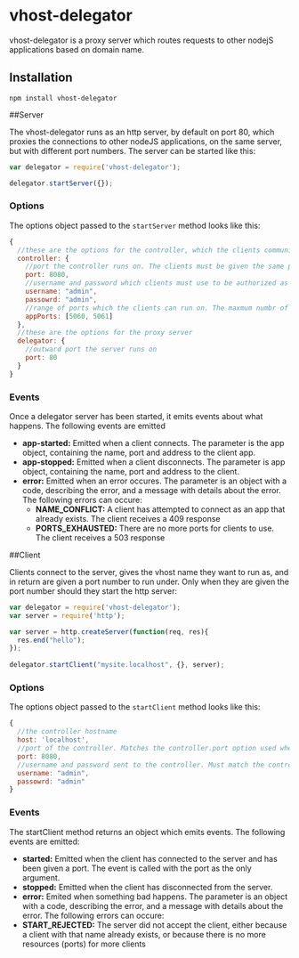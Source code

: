 # vhost-delegator

vhost-delegator is a proxy server which routes requests to other nodejS applications based on domain name.

## Installation

```
npm install vhost-delegator
```

##Server

The vhost-delegator runs as an http server, by default on port 80, which proxies the connections to other nodeJS applications, on the same server, but with different port numbers. 
The server can be started like this:

```js
var delegator = require('vhost-delegator');

delegator.startServer({});
```

### Options

The options object passed to the `startServer` method looks like this:

```js
{
  //these are the options for the controller, which the clients communicate with
  controller: {
    //port the controller runs on. The clients must be given the same port when they start
    port: 8080,
    //username and password which clients must use to be authorized as apps. 
    username: "admin",
    passowrd: "admin",
    //range of ports which the clients can run on. The maxmum numbr of simultanious clients is determined by the size of this list
    appPorts: [5060, 5061]
  },
  //these are the options for the proxy server
  delegator: {
    //outward port the server runs on
    port: 80
  }
}
```

### Events

Once a delegator server has been started, it emits events about what happens. The following events are emitted

 - **app-started:** Emitted when a client connects. The parameter is the app object, containing the name, port and address to the client app.
 - **app-stopped:** Emitted when a client disconnects. The parameter is app object, containing the name, port and address to the client.
 - **error:** Emitted when an error occures. The parameter is an object with a code, describing the error, and a message with details about the error. The following errors can occure:
   - **NAME_CONFLICT:** A client has attempted to connect as an app that already exists. The client receives a 409 response
   - **PORTS_EXHAUSTED:** There are no more ports for clients to use. The client receives a 503 response
 
##Client
 
Clients connect to the server, gives the vhost name they want to run as, and in return are given a port number to run under. Only when they are given the port number should they start the 
http server:
 
```js
var delegator = require('vhost-delegator');
var server = require('http');

var server = http.createServer(function(req, res){
  res.end("hello");
});
 
delegator.startClient("mysite.localhost", {}, server);
```

### Options

The options object passed to the `startClient` method looks like this:

```js
{
  //the controller hostname
  host: 'localhost',
  //port of the controller. Matches the controller.port option used when starting the server
  port: 8080,
  //username and password sent to the controller. Must match the controller.username and controller.password options used when starting the server
  username: "admin",
  passowrd: "admin"
}
```

### Events

The startClient method returns an object which emits events. The following events are emitted:
 
 - **started:** Emitted when the client has connected to the server and has been given a port. The event is called with the port as the only argument.
 - **stopped:** Emitted when the client has disconnected from the server.
 - **error:** Emited when something bad happens. The parameter is an object with a code, describing the error, and a message with details about the error. The following errors can occure:
  - **START_REJECTED:** The server did not accept the client, either because a client with that name already exists, or because there is no more resources (ports) for more clients
 